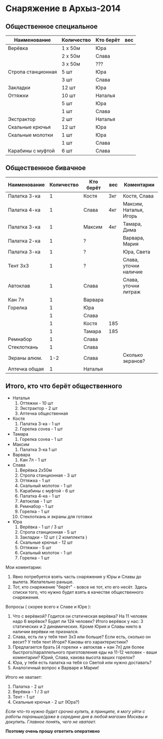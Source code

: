 Снаряжение в Архыз-2014
=======================

Общественное специальное
------------------------

| Наименование       | Количество | Кто берёт | вес |
|--------------------|------------|-----------|-----|
|  Верёвка           | 1 x 50м    | Юра       |     |
|                    | 2 x 50м    | Слава     |     |
|                    | 3 x 50м    |  ???      |     |
| Стропа станционная | 5 шт       | Юра       |     |
|                    | 3 шт       | Слава     |     |
| Закладки           | 12 шт      | Юра       |     |
| Оттяжки            | 10 шт      | Наталья   |     |
|                    | 5 шт       | Юра       |     |
|                    | 1 шт       | Слава     |     |
| Экстрактор         | 2 шт       | Наталья   |     |
| Скальные крючья    | 12 шт      | Юра       |     |
| Скальные молотки   | 1 шт       | Юра       |     |
|                    | 1 шт       | Слава     |     |
| Карабины с муфтой  | 6 шт       | Слава     |     |

Общественное бивачное
---------------------

| Наименование       | Количество | Кто берёт | вес | Коментарии
|--------------------|------------|-----------|-----|--------------
| Палатка 3-ка       |  1         |  Костя    | 3кг | Костя, Слава
| Палатка 4-ка       |  1         |  Слава    | 4кг | Максим, Наталья, Игорь
| Палатка 3-ка       |  1         |  Максим   | 4кг | Тамара, Дима
| Палатка 2-ка       |  1         |  ?        |     | Варвара, Мария
| Палатка 3-ка       |  1         |  ?        |     | Юра, Света
| Тент 3x3           |  1         |  ?        |     | Слава, уточни наличие
| Автоклав           |  1         | Слава     |     | Слава, уточни литраж        
| Кан 7л             |  1         | Варвара   |     | 
| Горелка            |  1         | Юра       |     |  
|                    |  1         | Слава     |     |
|                    |  1         | Костя     | 185 |
|                    |  1         | Тамара    | 185 |
| Ремнабор           |  1         | Слава     |     |
| Стеклоткань        |  1         | Слава     |     |  
| Экраны алюм.       |  1-2       | Слава     |     | Сколько экранов?
| Аптечка общая      |  1         | Наталья   |     |  

Итого, кто что берёт общественного
----------------------------------

 * Наталья
   1. Оттяжки - 10 шт
   2. Экстрактор - 2 шт
   3. Аптечка общественная
 * Костя
   1. Палатка 3-ка - 1 шт
   2. Горелка covea - 1 шт
 * Тамара
   1. Горелка covea - 1 шт
 * Максим
   1. Палатка 3-ка 1 шт
 * Варвара
   1. Кан 7л - 1 шт
 * Слава
   1. Верёвка 2x50м
   2. Стропа станционная - 3 шт
   3. Оттяжка - 1 шт
   4. Скальный молоток - 1 шт
   5. Карабины с муфтой - 6 шт
   6. Палатка 4-ка - 1 шт
   7. Автоклав - 1 шт
   9. Ремнабор - 1 шт
   10. Горелка - 1 шт
   11. Стеклоткань и экраны для готовки
 * Юра
   1. Верёвка - 1 шт / 3 шт
   2. Стропа станционная - 5 шт
   3. Закладки - 12 шт ( 2 комплекта )
   4. Скальные крючья - 12 шт
   5. Оттяжки - 5 шт
   6. Скальный молоток - 1 шт
   7. Горелка - 1 шт
    
Мои коментарии: 
 1. Явно потребуется взять часть снаряжения у Юры и Славы до вылета. Желательно раньше.
 2. Тот, кто снаряжение "берёт" - вовсе не тот, кто его несёт. Здесь списки того, что нужно будет взять в качестве общественного снаряжения.

Вопросы ( скорее всего к Славе и Юре ):
 1. Что с верёвкой? Годится ои статическая верёвка? На 11 человек надо 6 верёвок? Будет ли 12й человек? Итого верёвок у нас: 3 статических и 2 динамических. Кроме Юрия и Славы никто в наличии верёвки не признался.
 2. Слава, есть ли у тебя тент 3х3 или больше? Если есть, сколько он весит? У тебя тент Игоря? Каковы его характеристики?
 3. Предлагается брать [4 горелки + автоклав + кан 7л] для более быстрого/параллельного приготовления еды на 11-12 человек - ваши коментарии? Юрий, Слава, какова высота ваших горелок?
 4. Юра, у тебя есть палатка на тебя со Светой или нужно доставать?
 5. Аналогичный вопрос к Варваре и Марии!

Итого не хватает:
1. Палатка - 2 шт 
2. Верёвка - 1 / 3 шт
3. Тент - 1 шт
4. Скальные крючья - 2 шт (Юра?)

*Если что-то нужно будет срочно купить, в принципе, я могу уйти с работы пораньше/даже в середине дня в любой магазин Москвы и докупить. Главное понять, чего не хватает.*

**Поэтому очень прошу ответить оперативно**
